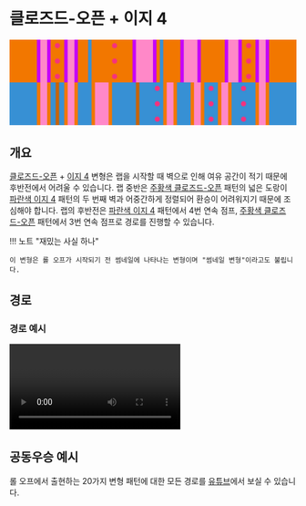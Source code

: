 # 클로즈드-오픈 + 이지 4

![Closed-Open + Easy 4](../images/variations/closed-open-easy-4.jpg)

## 개요

[클로즈드-오픈](../rolls/closed-open-open-closed#주황색-롤) + [이지 4](../rolls/easy-4.md#파란색-롤) 변형은 랩을 시작할 때 벽으로 인해 여유 공간이 적기 때문에 후반전에서 어려울 수 있습니다. 랩 중반은 [주황색 클로즈드-오픈](../rolls/closed-open-open-closed#주황색-롤) 패턴의 넓은 도랑이 [파란색 이지 4](../rolls/easy-4.md#파란색-롤) 패턴의 두 번째 벽과 어중간하게 정렬되어 환승이 어려워지기 때문에 조심해야 합니다. 랩의 후반전은 [파란색 이지 4](../rolls/easy-4.md#파란색-롤) 패턴에서 4번 연속 점프, [주황색 클로즈드-오픈](../rolls/closed-open-open-closed#주황색-롤) 패턴에서 3번 연속 점프로 경로를 진행할 수 있습니다.

!!! 노트 "재밌는 사실 하나"

    이 변형은 롤 오프가 시작되기 전 썸네일에 나타나는 변형이며 "썸네일 변형"이라고도 불립니다.

## 경로

### 경로 예시

<video controls>
  <source src="../../images/variations/closed-open-easy-4-standard-path.mp4" type="video/mp4">
</video>

## 공동우승 예시

롤 오프에서 출현하는 20가지 변형 패턴에 대한 모든 경로를 [유튜브](https://www.youtube.com/playlist?list=PLG_QNSp9ZgJLWYSNl4vY26VJCZeOQHO1F)에서 보실 수 있습니다.
